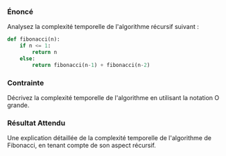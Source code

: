 ### Énoncé

Analysez la complexité temporelle de l'algorithme récursif suivant :

```python
def fibonacci(n):
    if n <= 1:
        return n
    else:
        return fibonacci(n-1) + fibonacci(n-2)
```

### Contrainte

Décrivez la complexité temporelle de l'algorithme en utilisant la notation O grande.

### Résultat Attendu

Une explication détaillée de la complexité temporelle de l'algorithme de Fibonacci, en tenant compte de son aspect récursif.